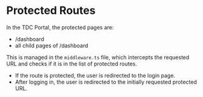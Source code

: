 # Protected Routes

In the TDC Portal, the protected pages are:

- /dashboard
- all child pages of /dashboard

This is managed in the `middleware.ts` file, which intercepts the requested URL and checks if it is in the list of protected routes.

- If the route is protected, the user is redirected to the login page.
- After logging in, the user is redirected to the initially requested protected URL.

